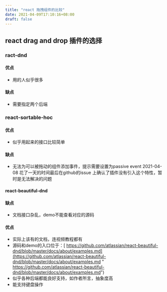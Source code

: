 ```yaml
---
title: "react 拖拽组件的比较"
date: 2021-04-09T17:10:16+08:00
draft: false
---
```


## react drag and drop 插件的选择

### ract-dnd
#### 优点
* 用的人似乎很多
#### 缺点
* 需要指定两个后端


### react-sortable-hoc
#### 优点
* 似乎用起来的接口比较简单

#### 缺点
* 无法为可以被拖动的组件添加事件，提示需要设置为passive event
2021-04-08 花了一天的时间最后在github的issue 上确认了插件没有引入这个特性，暂时是无法解决的问题

#### react-beautiful-dnd
#### 缺点
* 文档接口杂乱，demo不能查看对应的源码

#### 优点
* 实际上该有的文档，连视频教程都有
* 源码和demo的入口位于：[ https://github.com/atlassian/react-beautiful-dnd/blob/master/docs/about/examples.md](https://github.com/atlassian/react-beautiful-dnd/blob/master/docs/about/examples.md " https://github.com/atlassian/react-beautiful-dnd/blob/master/docs/about/examples.md")
* 似乎各种后端都能良好支持，如作者所言，抽象度高
* 能支持键盘操作
